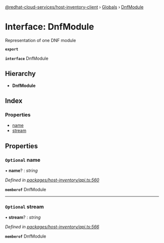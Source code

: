 [@redhat-cloud-services/host-inventory-client](../README.md) › [Globals](../globals.md) › [DnfModule](dnfmodule.md)

# Interface: DnfModule

Representation of one DNF module

**`export`** 

**`interface`** DnfModule

## Hierarchy

* **DnfModule**

## Index

### Properties

* [name](dnfmodule.md#optional-name)
* [stream](dnfmodule.md#optional-stream)

## Properties

### `Optional` name

• **name**? : *string*

*Defined in [packages/host-inventory/api.ts:560](https://github.com/RedHatInsights/javascript-clients/blob/master/packages/host-inventory/api.ts#L560)*

**`memberof`** DnfModule

___

### `Optional` stream

• **stream**? : *string*

*Defined in [packages/host-inventory/api.ts:566](https://github.com/RedHatInsights/javascript-clients/blob/master/packages/host-inventory/api.ts#L566)*

**`memberof`** DnfModule
